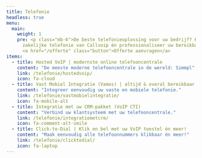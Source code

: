 ```yaml
---
title: Telefonie
headless: true
menu:
  main:
    weight: 1
    pre: <p class="mb-6">De beste telefonieoplossing voor uw bedrijf? Kies voor de
      zakelijke telefonie van Callvoip én professionaliseer uw bereikbaarheid.</p>
      <a href="/offerte" class="button">Offerte aanvragen</a>
items:
  - title: Hosted VoIP | modernste online telefooncentrale
    content: "De meeste moderne telefooncentrale in de wereld: Simmpl"
    link: /telefonie/hostedvoip/
    icon: fa-cloud
  - title: Vast Mobiel Integratie (Vamos) | altijd & overal bereikbaar
    content: "Integreer eenvoudig uw vaste en mobiele telefonie."
    link: /telefonie/vastmobielintegratie/
    icon: fa-mobile-alt
  - title: Integratie met uw CRM-pakket (VoIP CTI)
    content: "Verbind uw klantsysteem met uw telefooncentrale."
    link: /telefonie/integratiemetcrm/
    icon: fa-comment-alt-smile
  - title: Click-to-Dial | Klik en bel met uw VoIP toestel én meer!
    content: "Maak eenvoudig alle telefoonnummers klikbaar én meer!"
    link: /telefonie/clicktodial/
    icon: fa-laptop
---
```

